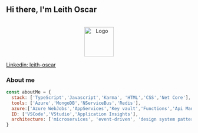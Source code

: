 <h2> Hi there, I'm Leith Oscar </h2>

<br />
<div align="center">
  <a href="https://avatars.githubusercontent.com/u/7081928?s=40&v=4">
    <img src="images/logo.png" alt="Logo" width="80" height="80">
  </a>

</div>




[Linkedin: leith-oscar](https://www.linkedin.com/in/leith-oscar/)
### About me

```javascript
const aboutMe = {
  stack: ['TypeScript','Javascript','Karma', 'HTML','CSS','Net Core'],
  tools: ['Azure','MongoDB','NServiceBus','Redis'],
  azure:['Azure WebJobs','AppServices','Key vault','Functions','Api Management']
  ID: ['VSCode','VStudio','Application Insights'],
  architecture: ['microservices', 'event-driven', 'design system pattern'], 
}

```

